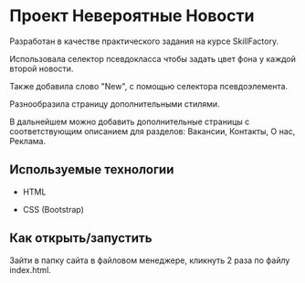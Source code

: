 # Проект Невероятные Новости

Разработан в качестве практического задания на курсе SkillFactory.

Использовала селектор псевдокласса чтобы задать цвет фона у каждой второй новости.

Также добавила слово "New", с помощью селектора псевдоэлемента.

Разнообразила страницу дополнительными стилями.

В дальнейшем можно добавить дополнительные страницы с соответствующим описанием для разделов: Вакансии, Контакты, О нас, Реклама.


## Используемые технологии

* HTML

* CSS (Bootstrap)


## Как открыть/запустить

Зайти в папку сайта в файловом менеджере, кликнуть 2 раза по файлу index.html.